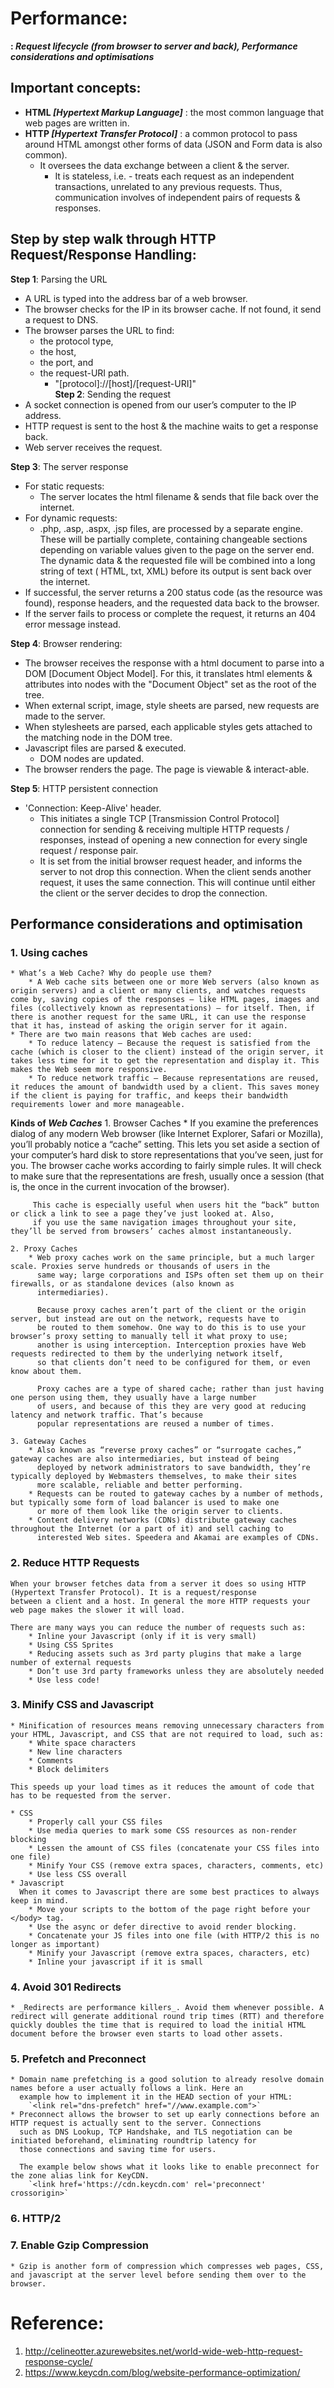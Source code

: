 
# Performance: 
**: _Request lifecycle (from browser to server and back), Performance considerations and optimisations_**

## Important concepts:
* **HTML _[Hypertext Markup Language]_** : the most common language that web pages are written in.
* **HTTP _[Hypertext Transfer Protocol]_** : a common protocol to pass around HTML amongst other forms of data (JSON and Form data is also common).
    * It oversees the data exchange between a client & the server.
        * It is stateless, i.e. - treats each request as an independent transactions, unrelated to any previous requests. Thus, communication involves of independent pairs of requests & responses.
## Step by step walk through HTTP Request/Response Handling:
**Step 1**: Parsing the URL
* A URL is typed into the address bar of a web browser.
* The browser checks for the IP in its browser cache. If not found, it send a request to DNS.
* The browser parses the URL to find: 
    * the protocol type, 
    * the host, 
    * the port, and 
    * the request-URI path.
        * "[protocol]://[host]/[request-URI]"\
**Step 2**: Sending the request
* A socket connection is opened from our user’s computer to the IP address.
* HTTP request is sent to the host & the machine waits to get a response back.
* Web server receives the request.

**Step 3**: The server response
* For static requests:
    * The server locates the html filename & sends that file back over the internet.
* For dynamic requests:
    * .php, .asp, .aspx, .jsp files, are processed by a separate engine. These will be partially complete, containing changeable
       sections depending on variable values given to the page on the server end. The dynamic data & the requested file will be 
       combined into a long string of text ( HTML, txt, XML) before its output is sent back over the internet.
* If successful, the server returns a 200 status code (as the resource was found), response headers, and the requested data back to the browser.
* If the server fails to process or complete the request, it returns an 404 error message instead.

**Step 4**: Browser rendering:
* The browser receives the response with a html document to parse into a DOM [Document Object Model]. For this, it translates html
elements & attributes into nodes with the "Document Object" set as the root of the tree.
* When external script, image, style sheets are parsed, new requests are made to the server.
* When stylesheets are parsed, each applicable styles gets attached to the matching node in the DOM tree.
* Javascript files are parsed & executed.
    * DOM nodes are updated.
* The browser renders the page. The page is viewable & interact-able.

**Step 5**: HTTP persistent connection
* 'Connection: Keep-Alive' header.
    * This initiates a single TCP [Transmission Control Protocol] connection for sending & receiving multiple HTTP requests / responses, instead of opening a new connection for every single request / response pair.
    * It is set from the initial browser request header, and informs the server to not drop this connection. When the client 
       sends another request, it uses the same connection. This will continue until either the client or the server decides to drop the
       connection.

## Performance considerations and optimisation

### 1. Using caches
    * What’s a Web Cache? Why do people use them?
        * A Web cache sits between one or more Web servers (also known as origin servers) and a client or many clients, and watches requests come by, saving copies of the responses — like HTML pages, images and files (collectively known as representations) — for itself. Then, if there is another request for the same URL, it can use the response that it has, instead of asking the origin server for it again.
    * There are two main reasons that Web caches are used:
        * To reduce latency — Because the request is satisfied from the cache (which is closer to the client) instead of the origin server, it takes less time for it to get the representation and display it. This makes the Web seem more responsive.
        * To reduce network traffic — Because representations are reused, it reduces the amount of bandwidth used by a client. This saves money if the client is paying for traffic, and keeps their bandwidth requirements lower and more manageable.

**Kinds of _Web Caches_**
    1. Browser Caches
        * If you examine the preferences dialog of any modern Web browser (like Internet Explorer, Safari or Mozilla), you’ll probably
          notice a “cache” setting. This lets you set aside a section of your computer’s hard disk to store representations that you’ve
          seen, just for you. The browser cache works according to fairly simple rules. It will check to make sure that the 
          representations are fresh, usually once a session (that is, the once in the current invocation of the browser).

         This cache is especially useful when users hit the “back” button or click a link to see a page they’ve just looked at. Also, 
         if you use the same navigation images throughout your site, they’ll be served from browsers’ caches almost instantaneously.

    2. Proxy Caches
        * Web proxy caches work on the same principle, but a much larger scale. Proxies serve hundreds or thousands of users in the 
          same way; large corporations and ISPs often set them up on their firewalls, or as standalone devices (also known as
          intermediaries).

          Because proxy caches aren’t part of the client or the origin server, but instead are out on the network, requests have to 
          be routed to them somehow. One way to do this is to use your browser’s proxy setting to manually tell it what proxy to use;
          another is using interception. Interception proxies have Web requests redirected to them by the underlying network itself, 
          so that clients don’t need to be configured for them, or even know about them.

          Proxy caches are a type of shared cache; rather than just having one person using them, they usually have a large number 
          of users, and because of this they are very good at reducing latency and network traffic. That’s because 
          popular representations are reused a number of times.

    3. Gateway Caches
        * Also known as “reverse proxy caches” or “surrogate caches,” gateway caches are also intermediaries, but instead of being 
          deployed by network administrators to save bandwidth, they’re typically deployed by Webmasters themselves, to make their sites
          more scalable, reliable and better performing.
        * Requests can be routed to gateway caches by a number of methods, but typically some form of load balancer is used to make one 
          or more of them look like the origin server to clients.
        * Content delivery networks (CDNs) distribute gateway caches throughout the Internet (or a part of it) and sell caching to
          interested Web sites. Speedera and Akamai are examples of CDNs.

### 2. Reduce HTTP Requests
    When your browser fetches data from a server it does so using HTTP (Hypertext Transfer Protocol). It is a request/response 
    between a client and a host. In general the more HTTP requests your web page makes the slower it will load.

    There are many ways you can reduce the number of requests such as:
        * Inline your Javascript (only if it is very small)
        * Using CSS Sprites
        * Reducing assets such as 3rd party plugins that make a large number of external requests
        * Don’t use 3rd party frameworks unless they are absolutely needed
        * Use less code!

### 3. Minify CSS and Javascript
    * Minification of resources means removing unnecessary characters from your HTML, Javascript, and CSS that are not required to load, such as:
        * White space characters
        * New line characters
        * Comments
        * Block delimiters

    This speeds up your load times as it reduces the amount of code that has to be requested from the server.

    * CSS
        * Properly call your CSS files
        * Use media queries to mark some CSS resources as non-render blocking
        * Lessen the amount of CSS files (concatenate your CSS files into one file)
        * Minify Your CSS (remove extra spaces, characters, comments, etc)
        * Use less CSS overall
    * Javascript
      When it comes to Javascript there are some best practices to always keep in mind.
        * Move your scripts to the bottom of the page right before your </body> tag.
        * Use the async or defer directive to avoid render blocking.
        * Concatenate your JS files into one file (with HTTP/2 this is no longer as important)
        * Minify your Javascript (remove extra spaces, characters, etc)
        * Inline your javascript if it is small

### 4. Avoid 301 Redirects
    * _Redirects are performance killers_. Avoid them whenever possible. A redirect will generate additional round trip times (RTT) and therefore quickly doubles the time that is required to load the initial HTML document before the browser even starts to load other assets.
### 5. Prefetch and Preconnect
    * Domain name prefetching is a good solution to already resolve domain names before a user actually follows a link. Here an 
      example how to implement it in the HEAD section of your HTML:
        `<link rel="dns-prefetch" href="//www.example.com">`
    * Preconnect allows the browser to set up early connections before an HTTP request is actually sent to the server. Connections 
      such as DNS Lookup, TCP Handshake, and TLS negotiation can be initiated beforehand, eliminating roundtrip latency for 
      those connections and saving time for users.

      The example below shows what it looks like to enable preconnect for the zone alias link for KeyCDN.
        `<link href='https://cdn.keycdn.com' rel='preconnect' crossorigin>`
### 6. HTTP/2
### 7. Enable Gzip Compression
    * Gzip is another form of compression which compresses web pages, CSS, and javascript at the server level before sending them over to the browser. 


# Reference: 
1. http://celineotter.azurewebsites.net/world-wide-web-http-request-response-cycle/
2. https://www.keycdn.com/blog/website-performance-optimization/
